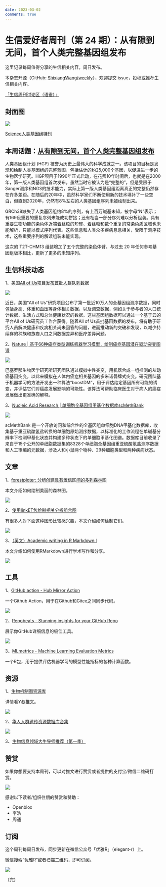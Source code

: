 ```yaml
---
date: 2023-03-02
comments: true
---
```


# 生信爱好者周刊（第 24 期）：从有隙到无间，首个人类完整基因组发布

这里记录每周值得分享的生信相关内容，周日发布。

本杂志开源（GitHub: [ShixiangWang/weekly](https://github.com/ShixiangWang/weekly)），欢迎提交 issue，投稿或推荐生信相关内容。

[「生信周刊讨论区（语雀）」](https://www.yuque.com/shixiangwang/bioinfo)

## 封面图


![](https://files.mdnice.com/user/4331/e4b981d0-31f5-460a-aec2-0c1de5e35922.png)

[Science人类基因组特刊](https://www.science.org/toc/science/current)


## 本周话题：[从有隙到无间，首个人类完整基因组发布](https://mp.weixin.qq.com/s/SXYwb0rdySa_459valluGw)


人类基因组计划 (HGP) 被誉为历史上最伟大的科学成就之一。该项目的目标是发现和绘制人类基因组的完整蓝图，包括估计的约25,000个基因，以促进进一步的生物医学研究。HGP项目于1990年正式启动，在花费10年时间后，也就是在2000年，第一版人类基因组首次发布。虽然当时它被认为是“完整的”，但是受限于Sanger测序和NGS的技术能力，实际上第一版人类基因组距离真正的完整仍然存在许多差距。在随后的20年中，虽然科学家们不断使用新的技术填补了一些空白，但直到2020年，仍然有8%左右的人类基因组序列未被绘制出来。

GRCh38缺失了人类基因组约8%的序列，有上百万碱基未知，被字母“N”表示；有169段重要的重复序列未能成功拼接；还有相当一部分序列难以分析组装。具有重要生物功能的染色体近端着丝粒的短臂、着丝粒和数个重复的常染色质区域也未能解析，只能以模式序列代表。这些信息和人类众多疾病息息相关，受限于测序技术，这些重要序列的解读组装未能实现。

这次的 T2T-CHM13 组装增加了五个完整的染色体臂。与过去 20 年任何参考基因组版本相比，更新了更多的未知序列。


## 生信科技动态

1、[美国All of Us项目发布首批人群队列数据](https://mp.weixin.qq.com/s/C0nzR4OOc9TKEXAQZK9A4Q)


![](https://files.mdnice.com/user/4331/83434926-0b11-4e96-912d-f8694ebdc253.png)


近日，美国“All of Us”研究项目公布了第一批近10万人的全基因组测序数据，同时包括身高、体重和血压等身体相关数据，以及调查数据，例如关于参与者的人口统计数据、生活方式和总体健康状况的数据。这些基因组数据可以通过一个基于云的平台All of Us研究员工作台获得。随着All of Us首批基因数据的发布，将有助于研究人员解决健康和疾病相关尚未回答的问题，进而推动新的突破和发现，以减少持续存的种族和族裔人口之间数据差异和医疗差异问题。

2、[Nature | 基于66种癌症类型训练机器学习模型，绘制癌症基因潜在驱动突变图谱](https://mp.weixin.qq.com/s/y-icef-Jyr9K_gOzxkf7tw)


![](https://files.mdnice.com/user/4331/81cee88e-835d-4cda-8b34-f33cb58d0e29.png)


巴塞罗那生物医学研究所研究团队通过模拟中性突变，用机器合成一组推测的从动癌基因突变，以此来模拟在人体内癌症相关基因的多米诺骨牌式突变。研究团队基于机器学习的方法开发出一种算法“boostDM”，用于评估给定基因所有可能的诱变，并评估它们对癌症发展影响的可能性。该算法可帮助临床医生对于病人的癌症发展做出更准确的解释。

3、[Nucleic Acid Research | 单细胞全基因组甲基化数据库scMethBank](https://mp.weixin.qq.com/s/1N2CGkg8YTW_ymWXeE-pUQ)


![](https://files.mdnice.com/user/4331/f4f025ff-e146-4e18-8f4f-f84eff3aaed1.png)

scMethBank 是一个开放访问和综合性的全基因组单细胞DNA甲基化数据库，收集基于重亚硫酸氢盐转换的单细胞原始测序数据，以标准化的工作流程在单碱基分辨率下检测甲基化状态并构建多种状态下的单细胞甲基化图谱。数据库目前收录了来自于15个公开的单细胞数据集的8328个单细胞全基因组重亚硫酸氢盐测序数据和人工审编的元数据，涉及人和小鼠两个物种、29种细胞类型和两种疾病状态。


## 文章

1、[forestploter: 分组创建具有置信区间的多列森林图](https://mp.weixin.qq.com/s/1xmOEqWOp9Z-rDFI7C1UrQ)

本文介绍如何绘制美丽的森林图。

![](https://files.mdnice.com/user/4331/2a35d164-e0a5-4721-88b6-d25178b61525.png)

2、[使用linkET包绘制相关分析组合图](https://mp.weixin.qq.com/s/bqEYio4RTbGwtO0n5iu1vw)

有很多人对下面这种图形比较感兴趣，本文介绍如何绘制它们。


![](https://files.mdnice.com/user/4331/ddf3cbc5-6934-4b3c-868f-da127b7949fc.png)

3、[（英文）Academic writing in R Markdown I](https://www.marianamontes.me/post/academic-writing-in-r-markdown-i/)

本文介绍如何使用RMarkdown进行学术写作和分享。


![](https://files.mdnice.com/user/4331/83d1429d-33eb-4e68-bc08-90a0f30b8d99.png)



## 工具

1、[GitHub action - Hub Mirror Action](https://github.com/Yikun/hub-mirror-action)

一个Github Action，用于在Github和Gitee之间同步代码。


![](https://files.mdnice.com/user/4331/91c4dbda-0d96-4c90-80d8-d90b9800e3b5.png)

2、[Repobeats - Stunning insights for
your GitHub Repo](https://repobeats.axiom.co/)

展示你GitHub详细信息的极佳工具。


![](https://files.mdnice.com/user/4331/4fff8857-267c-47ce-ba04-ed56222bf219.png)

3、[MLmetrics - Machine Learning Evaluation Metrics](https://github.com/yanyachen/MLmetrics)

一个R包，用于提供评估机器学习的模型性能指标的各种计算函数。


## 资源

1、[生物机制图资源库](https://mp.weixin.qq.com/s/_yizT7t4VbAAmLcOnirSlw)

详情看Y叔推文。

![](https://files.mdnice.com/user/4331/ff5b18d5-e11e-4163-951c-423d374e0170.png)

2、[华人人群遗传资源数据库合集](https://mp.weixin.qq.com/s/AbftLn8a8GAE38RuFZbtcg)


![](https://files.mdnice.com/user/4331/57b1040a-3547-4f5e-9a2f-e170410054ea.png)


3、[生物信息领域大牛导师推荐（第一季）](https://mp.weixin.qq.com/s/oY6p94lDxCS2cvsszTnnlg)


## 赞赏

如果你想要支持本周刊，可以对推文进行赞赏或者提供的支付宝/微信二维码打赏。

![](https://cdn.nlark.com/yuque/0/2022/png/471931/1648291334186-bd3390be-c83c-4396-aabd-ca39f588c15d.png)

感谢以下读者/组织往期的赞赏和赞助：

- Openbiox
- 李浩
- 周通

## 订阅

这个周刊每周日发布，同步更新在微信公众号「优雅R」（elegant-r）上。

微信搜索“优雅R”或者扫描二维码，即可订阅。

![](https://cdn.nlark.com/yuque/0/2022/png/471931/1648306398708-897e7ad4-6008-40f8-9200-ddee834b09a7.png)

（完）


